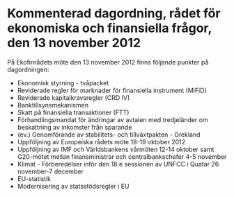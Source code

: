 # Kommenterad dagordning, rådet för ekonomiska och finansiella frågor, den 13 november 2012

På Ekofinrådets möte den 13 november 2012 finns följande punkter på dagordningen:

* Ekonomisk styrning \- tvåpacket
* Reviderade regler för marknader för finansiella instrument (MiFiD)
* Reviderade kapitalkravsregler (CRD IV)
* Banktillsynsmekanismen
* Skatt på finansiella transaktioner (FTT)
* Förhandlingsmandat för ändringar av avtalen med tredjeländer om beskattning av inkomster från sparande
* (ev.) Genomförande av stabilitets\- och tillväxtpakten \- Grekland
* Uppföljning av Europeiska rådets möte 18\-19 oktober 2012
* Uppföljning av IMF och Världsbankens vårmöten 12\-14 oktober samt G20\-mötet mellan finansministrar och centralbankschefer 4\-5 november
* Klimat \- Förberedelser inför den 18:e sessionen av UNFCC i Quatar 26 november\-7 december
* EU\-statistik
* Modernisering av statsstödsregler i EU

